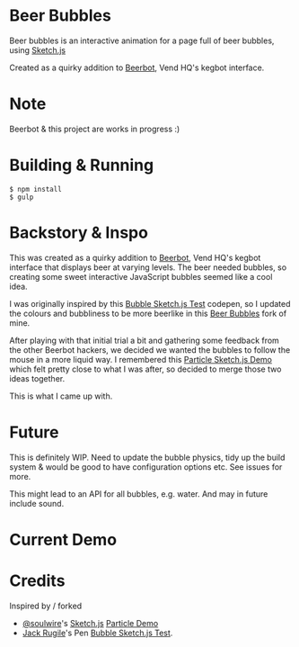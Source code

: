 # Beer Bubbles
Beer bubbles is an interactive animation for a page full of beer bubbles, using [Sketch.js](https://github.com/soulwire/sketch.js)

Created as a quirky addition to [Beerbot](http://beerbot.sys.vendhq.com), Vend HQ's kegbot interface.

# Note

Beerbot & this project are works in progress :)

# Building & Running

```
$ npm install
$ gulp
```

# Backstory & Inspo

This was created as a quirky addition to [Beerbot](http://beerbot.sys.vendhq.com), Vend HQ's kegbot interface that displays beer at varying levels. The beer needed bubbles, so creating some sweet interactive JavaScript bubbles seemed like a cool idea.

I was originally inspired by this [Bubble Sketch.js Test](http://codepen.io/jackrugile/pen/IjKLt/) codepen, so I updated the colours and bubbliness to be more beerlike in this [Beer Bubbles](http://codepen.io/sehsarah/pen/RPbJOd) fork of mine.

After playing with that initial trial a bit and gathering some feedback from the other Beerbot hackers, we decided we wanted the bubbles to follow the mouse in a more liquid way. I remembered this [Particle Sketch.js Demo](http://soulwire.github.io/sketch.js/examples/particles.html) which felt pretty close to what I was after, so decided to merge those two ideas together.

This is what I came up with.

# Future

This is definitely WIP. Need to update the bubble physics, tidy up the build system & would be good to have configuration options etc. See issues for more.

This might lead to an API for all bubbles, e.g. water. And may in future include sound.

# Current Demo



# Credits

Inspired by / forked
- [@soulwire](https://github.com/soulwire)'s [Sketch.js](https://github.com/soulwire/sketch.js) [Particle Demo](http://soulwire.github.io/sketch.js/examples/particles.html) 
- [Jack Rugile](http://codepen.io/jackrugile/)'s Pen [Bubble Sketch.js Test](http://codepen.io/jackrugile/pen/IjKLt/).
